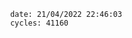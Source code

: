 

                date: 21/04/2022 22:46:03
                cycles: 41160

                         